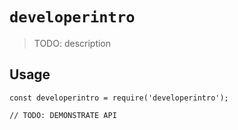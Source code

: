 # `developerintro`

> TODO: description

## Usage

```
const developerintro = require('developerintro');

// TODO: DEMONSTRATE API
```
